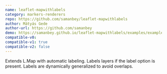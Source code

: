 ```yaml
---
name: leaflet-mapwithlabels
category: markers-renderers
repo: https://github.com/samanbey/leaflet-mapwithlabels
author: Mátyás Gede
author-url: https://github.com/samanbey
demo: https://samanbey.github.io/leaflet-mapwithlabels/examples/example.html
compatible-v0:
compatible-v1: true
compatible-v2: false
---
```


Extends L.Map with automatic labeling.
Labels layers if the label option is present.
Labels are dynamically generalized to avoid overlaps.
